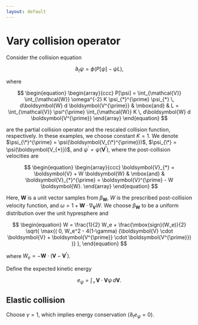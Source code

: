 ```yaml
---
layout: default
---
```


# Vary collision operator

Consider the collision equation

$$
\begin{equation}
  \partial_t \psi = \phi (P[\psi] - \psi L),
\end{equation}
$$

where

$$
\begin{equation}
  \begin{array}{ccc}
    P[\psi] = \int_{\mathcal{V}} \int_{\mathcal{W}} \omega^{-2} K \psi_{*}^{\prime} \psi_{*} \, d\boldsymbol{W} d \boldsymbol{V^{\prime}} & \mbox{and} & L = \int_{\mathcal{V}} \psi^{\prime} \int_{\mathcal{W}} K \, d\boldsymbol{W} d \boldsymbol{V^{\prime}}
  \end{array}
\end{equation}
$$

are the partial collision operator and the rescaled collision function, respectively. In these examples, we choose constant $K = 1$. We denote $\psi_{\*}^{\prime} = \psi(\boldsymbol{V_{\*}^{\prime}})$, $\psi_{\*} = \psi(\boldsymbol{V_{*}})$, and $\psi^{\prime} = \psi(\boldsymbol{V^{\prime}})$, where the post-collision velocities are

$$
\begin{equation}
  \begin{array}{ccc}
    \boldsymbol{V}_{*} = \boldsymbol{V} + W \boldsymbol{W} & \mbox{and} & \boldsymbol{V}_{*}^{\prime} = \boldsymbol{V}^{\prime} - W \boldsymbol{W}.
  \end{array}
\end{equation}
$$

Here, $\boldsymbol{W}$ is a unit vector samples from $\beta_{\boldsymbol{W}}$, $W$ is the prescribed post-collision velocity function, and $\omega = 1 + \boldsymbol{W} \cdot \nabla_{\boldsymbol{V}} W$. We choose $\beta_{\boldsymbol{W}}$ to be a uniform distribution over the unit hypresphere and

$$
\begin{equation}
  W = \frac{1}{2} W_e + \frac{\mbox{sign}(W_e)}{2} \sqrt{ \max{( 0, W_e^2 - 4(1-\gamma) (\boldsymbol{V} \cdot \boldsymbol{V} + \boldsymbol{V^{\prime}} \cdot \boldsymbol{V^{\prime}}) )} },
\end{equation}
$$

where $W_e = -\boldsymbol{W} \cdot (\boldsymbol{V} - \boldsymbol{V^{\prime}})$.

Define the expected kinetic energy

$$
\begin{equation}
  e_{\psi} = \int_{\mathcal{V}} \boldsymbol{V} \cdot \boldsymbol{V} \psi \, d \boldsymbol{V}.
\end{equation}
$$

## Elastic collision

Choose $\gamma = 1$, which implies energy conservation ($\partial_t e_{\psi} = 0$).
